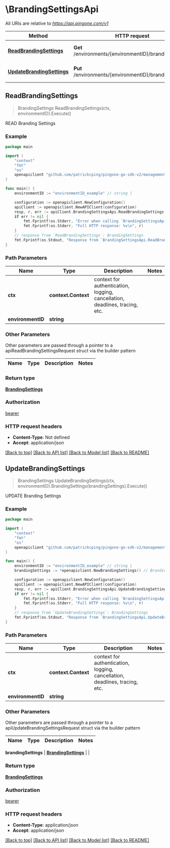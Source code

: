 # \BrandingSettingsApi

All URIs are relative to *https://api.pingone.com/v1*

Method | HTTP request | Description
------------- | ------------- | -------------
[**ReadBrandingSettings**](BrandingSettingsApi.md#ReadBrandingSettings) | **Get** /environments/{environmentID}/brandingSettings | READ Branding Settings
[**UpdateBrandingSettings**](BrandingSettingsApi.md#UpdateBrandingSettings) | **Put** /environments/{environmentID}/brandingSettings | UPDATE Branding Settings



## ReadBrandingSettings

> BrandingSettings ReadBrandingSettings(ctx, environmentID).Execute()

READ Branding Settings

### Example

```go
package main

import (
    "context"
    "fmt"
    "os"
    openapiclient "github.com/patrickcping/pingone-go-sdk-v2/management"
)

func main() {
    environmentID := "environmentID_example" // string | 

    configuration := openapiclient.NewConfiguration()
    apiClient := openapiclient.NewAPIClient(configuration)
    resp, r, err := apiClient.BrandingSettingsApi.ReadBrandingSettings(context.Background(), environmentID).Execute()
    if err != nil {
        fmt.Fprintf(os.Stderr, "Error when calling `BrandingSettingsApi.ReadBrandingSettings``: %v\n", err)
        fmt.Fprintf(os.Stderr, "Full HTTP response: %v\n", r)
    }
    // response from `ReadBrandingSettings`: BrandingSettings
    fmt.Fprintf(os.Stdout, "Response from `BrandingSettingsApi.ReadBrandingSettings`: %v\n", resp)
}
```

### Path Parameters


Name | Type | Description  | Notes
------------- | ------------- | ------------- | -------------
**ctx** | **context.Context** | context for authentication, logging, cancellation, deadlines, tracing, etc.
**environmentID** | **string** |  | 

### Other Parameters

Other parameters are passed through a pointer to a apiReadBrandingSettingsRequest struct via the builder pattern


Name | Type | Description  | Notes
------------- | ------------- | ------------- | -------------


### Return type

[**BrandingSettings**](BrandingSettings.md)

### Authorization

[bearer](../README.md#bearer)

### HTTP request headers

- **Content-Type**: Not defined
- **Accept**: application/json

[[Back to top]](#) [[Back to API list]](../README.md#documentation-for-api-endpoints)
[[Back to Model list]](../README.md#documentation-for-models)
[[Back to README]](../README.md)


## UpdateBrandingSettings

> BrandingSettings UpdateBrandingSettings(ctx, environmentID).BrandingSettings(brandingSettings).Execute()

UPDATE Branding Settings

### Example

```go
package main

import (
    "context"
    "fmt"
    "os"
    openapiclient "github.com/patrickcping/pingone-go-sdk-v2/management"
)

func main() {
    environmentID := "environmentID_example" // string | 
    brandingSettings := *openapiclient.NewBrandingSettings() // BrandingSettings |  (optional)

    configuration := openapiclient.NewConfiguration()
    apiClient := openapiclient.NewAPIClient(configuration)
    resp, r, err := apiClient.BrandingSettingsApi.UpdateBrandingSettings(context.Background(), environmentID).BrandingSettings(brandingSettings).Execute()
    if err != nil {
        fmt.Fprintf(os.Stderr, "Error when calling `BrandingSettingsApi.UpdateBrandingSettings``: %v\n", err)
        fmt.Fprintf(os.Stderr, "Full HTTP response: %v\n", r)
    }
    // response from `UpdateBrandingSettings`: BrandingSettings
    fmt.Fprintf(os.Stdout, "Response from `BrandingSettingsApi.UpdateBrandingSettings`: %v\n", resp)
}
```

### Path Parameters


Name | Type | Description  | Notes
------------- | ------------- | ------------- | -------------
**ctx** | **context.Context** | context for authentication, logging, cancellation, deadlines, tracing, etc.
**environmentID** | **string** |  | 

### Other Parameters

Other parameters are passed through a pointer to a apiUpdateBrandingSettingsRequest struct via the builder pattern


Name | Type | Description  | Notes
------------- | ------------- | ------------- | -------------

 **brandingSettings** | [**BrandingSettings**](BrandingSettings.md) |  | 

### Return type

[**BrandingSettings**](BrandingSettings.md)

### Authorization

[bearer](../README.md#bearer)

### HTTP request headers

- **Content-Type**: application/json
- **Accept**: application/json

[[Back to top]](#) [[Back to API list]](../README.md#documentation-for-api-endpoints)
[[Back to Model list]](../README.md#documentation-for-models)
[[Back to README]](../README.md)

